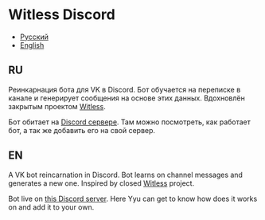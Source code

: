 # Witless Discord

* [Русский](#ru)
* [English](#en)

## RU

Реинкарнация бота для VK в Discord. Бот обучается на переписке в канале и генерирует сообщения на основе этих данных. Вдохновлён закрытым проектом [Witless](https://vk.com/witless).

Бот обитает на [Discord сервере](https://discord.gg/nja5gWggAa). Там можно посмотреть, как работает бот, а так же добавить его на свой сервер.

## EN

A VK bot reincarnation in Discord. Bot learns on channel messages and generates a new one. Inspired by closed [Witless](https://vk.com/witless) project.

Bot live on [this Discord server](https://discord.gg/nja5gWggAa). Here Yyu can get to know how does it works on  and add it to your own.
